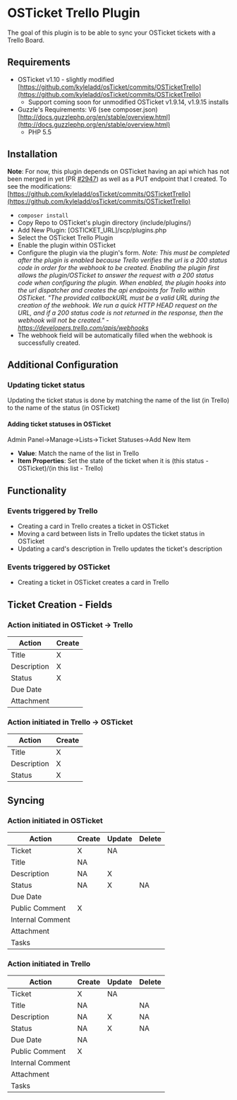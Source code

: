 # OSTicket Trello Plugin
The goal of this plugin is to be able to sync your OSTicket tickets with a Trello Board.

## Requirements
- OSTicket v1.10 - slightly modified [https://github.com/kyleladd/osTicket/commits/OSTicketTrello](https://github.com/kyleladd/osTicket/commits/OSTicketTrello)
	- Support coming soon for unmodified OSTicket v1.9.14, v1.9.15 installs
- Guzzle's Requirements: V6 (see composer.json) [http://docs.guzzlephp.org/en/stable/overview.html](http://docs.guzzlephp.org/en/stable/overview.html)
  - PHP 5.5

## Installation
**Note**: For now, this plugin depends on OSTicket having an api which has not been merged in yet (PR [#2947](https://github.com/osTicket/osTicket/pull/2947)) as well as a PUT endpoint that I created. To see the modifications: [https://github.com/kyleladd/osTicket/commits/OSTicketTrello](https://github.com/kyleladd/osTicket/commits/OSTicketTrello)

- ```composer install```
- Copy Repo to OSTicket's plugin directory (include/plugins/)
- Add New Plugin: [OSTICKET_URL]/scp/plugins.php
- Select the OSTicket Trello Plugin
- Enable the plugin within OSTicket
- Configure the plugin via the plugin's form. *Note: This must be completed after the plugin is enabled because Trello verifies the url is a 200 status code in order for the webhook to be created. Enabling the plugin first allows the plugin/OSTicket to answer the request with a 200 status code when configuring the plugin. When enabled, the plugin hooks into the url dispatcher and creates the api endpoints for Trello within OSTicket. "The provided callbackURL must be a valid URL during the creation of the webhook. We run a quick HTTP HEAD request on the URL, and if a 200 status code is not returned in the response, then the webhook will not be created." - https://developers.trello.com/apis/webhooks*
- The webhook field will be automatically filled when the webhook is successfully created.

## Additional Configuration

### Updating ticket status
 Updating the ticket status is done by matching the name of the list (in Trello) to the name of the status (in OSTicket)

#### Adding ticket statuses in OSTicket
Admin Panel->Manage->Lists->Ticket Statuses->Add New Item

- **Value**: Match the name of the list in Trello
- **Item Properties**: Set the state of the ticket when it is (this status - OSTicket)/(in this list - Trello)

## Functionality
### Events triggered by Trello
- Creating a card in Trello creates a ticket in OSTicket
- Moving a card between lists in Trello updates the ticket status in OSTicket
- Updating a card's description in Trello updates the ticket's description 

### Events triggered by OSTicket
- Creating a ticket in OSTicket creates a card in Trello

## Ticket Creation - Fields
### Action initiated in OSTicket -> Trello
| Action  | Create |
| ------------- | ------------- |
| Title | X |
| Description | X |
| Status | X |
| Due Date |  |
| Attachment |  |

### Action initiated in Trello -> OSTicket
| Action  | Create |
| ------------- | ------------- |
| Title | X |
| Description | X |
| Status | X |

## Syncing
### Action initiated in OSTicket
| Action  | Create | Update  | Delete  |
| ------------- | ------------- | ------------- | ------------- |
| Ticket | X | NA |  |
| Title | NA |  |  |
| Description | NA | X |  |
| Status | NA | X | NA |
| Due Date |  |  |  |
| Public Comment | X |  |  |
| Internal Comment |  |  |  |
| Attachment |  |  |  |
| Tasks |  |  |  |

### Action initiated in Trello
| Action  | Create | Update  | Delete  |
| ------------- | ------------- | ------------- | ------------- |
| Ticket | X | NA |  |
| Title | NA |  | NA |
| Description | NA | X | NA |
| Status | NA | X | NA |
| Due Date | NA |  |  |
| Public Comment | X |  |  |
| Internal Comment |  |  |  |
| Attachment |  |  |  |
| Tasks |  |  |  |
